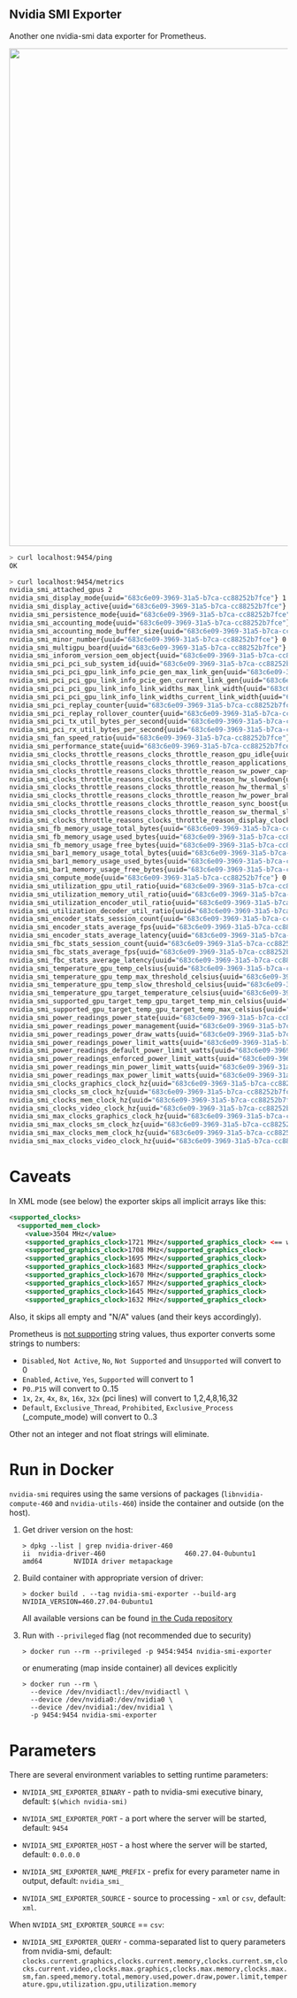 Nvidia SMI Exporter
---------------------
Another one nvidia-smi data exporter for Prometheus.

<img src="https://user-images.githubusercontent.com/418868/41509784-db9ee64a-7261-11e8-9bbb-556967876649.jpg" width="900">

```bash
> curl localhost:9454/ping
OK

> curl localhost:9454/metrics
nvidia_smi_attached_gpus 2
nvidia_smi_display_mode{uuid="683c6e09-3969-31a5-b7ca-cc88252b7fce"} 1
nvidia_smi_display_active{uuid="683c6e09-3969-31a5-b7ca-cc88252b7fce"} 0
nvidia_smi_persistence_mode{uuid="683c6e09-3969-31a5-b7ca-cc88252b7fce"} 1
nvidia_smi_accounting_mode{uuid="683c6e09-3969-31a5-b7ca-cc88252b7fce"} 0
nvidia_smi_accounting_mode_buffer_size{uuid="683c6e09-3969-31a5-b7ca-cc88252b7fce"} 4000
nvidia_smi_minor_number{uuid="683c6e09-3969-31a5-b7ca-cc88252b7fce"} 0
nvidia_smi_multigpu_board{uuid="683c6e09-3969-31a5-b7ca-cc88252b7fce"} 0
nvidia_smi_inforom_version_oem_object{uuid="683c6e09-3969-31a5-b7ca-cc88252b7fce"} 1.1
nvidia_smi_pci_pci_sub_system_id{uuid="683c6e09-3969-31a5-b7ca-cc88252b7fce"} 37021458
nvidia_smi_pci_pci_gpu_link_info_pcie_gen_max_link_gen{uuid="683c6e09-3969-31a5-b7ca-cc88252b7fce"} 3
nvidia_smi_pci_pci_gpu_link_info_pcie_gen_current_link_gen{uuid="683c6e09-3969-31a5-b7ca-cc88252b7fce"} 3
nvidia_smi_pci_pci_gpu_link_info_link_widths_max_link_width{uuid="683c6e09-3969-31a5-b7ca-cc88252b7fce"} 16
nvidia_smi_pci_pci_gpu_link_info_link_widths_current_link_width{uuid="683c6e09-3969-31a5-b7ca-cc88252b7fce"} 1
nvidia_smi_pci_replay_counter{uuid="683c6e09-3969-31a5-b7ca-cc88252b7fce"} 65535
nvidia_smi_pci_replay_rollover_counter{uuid="683c6e09-3969-31a5-b7ca-cc88252b7fce"} 0
nvidia_smi_pci_tx_util_bytes_per_second{uuid="683c6e09-3969-31a5-b7ca-cc88252b7fce"} 11264000
nvidia_smi_pci_rx_util_bytes_per_second{uuid="683c6e09-3969-31a5-b7ca-cc88252b7fce"} 31744000
nvidia_smi_fan_speed_ratio{uuid="683c6e09-3969-31a5-b7ca-cc88252b7fce"} 0.53
nvidia_smi_performance_state{uuid="683c6e09-3969-31a5-b7ca-cc88252b7fce"} 2
nvidia_smi_clocks_throttle_reasons_clocks_throttle_reason_gpu_idle{uuid="683c6e09-3969-31a5-b7ca-cc88252b7fce"} 0
nvidia_smi_clocks_throttle_reasons_clocks_throttle_reason_applications_clocks_setting{uuid="683c6e09-3969-31a5-b7ca-cc88252b7fce"} 0
nvidia_smi_clocks_throttle_reasons_clocks_throttle_reason_sw_power_cap{uuid="683c6e09-3969-31a5-b7ca-cc88252b7fce"} 1
nvidia_smi_clocks_throttle_reasons_clocks_throttle_reason_hw_slowdown{uuid="683c6e09-3969-31a5-b7ca-cc88252b7fce"} 0
nvidia_smi_clocks_throttle_reasons_clocks_throttle_reason_hw_thermal_slowdown{uuid="683c6e09-3969-31a5-b7ca-cc88252b7fce"} 0
nvidia_smi_clocks_throttle_reasons_clocks_throttle_reason_hw_power_brake_slowdown{uuid="683c6e09-3969-31a5-b7ca-cc88252b7fce"} 0
nvidia_smi_clocks_throttle_reasons_clocks_throttle_reason_sync_boost{uuid="683c6e09-3969-31a5-b7ca-cc88252b7fce"} 0
nvidia_smi_clocks_throttle_reasons_clocks_throttle_reason_sw_thermal_slowdown{uuid="683c6e09-3969-31a5-b7ca-cc88252b7fce"} 0
nvidia_smi_clocks_throttle_reasons_clocks_throttle_reason_display_clocks_setting{uuid="683c6e09-3969-31a5-b7ca-cc88252b7fce"} 0
nvidia_smi_fb_memory_usage_total_bytes{uuid="683c6e09-3969-31a5-b7ca-cc88252b7fce"} 8510242816
nvidia_smi_fb_memory_usage_used_bytes{uuid="683c6e09-3969-31a5-b7ca-cc88252b7fce"} 3040870400
nvidia_smi_fb_memory_usage_free_bytes{uuid="683c6e09-3969-31a5-b7ca-cc88252b7fce"} 5469372416
nvidia_smi_bar1_memory_usage_total_bytes{uuid="683c6e09-3969-31a5-b7ca-cc88252b7fce"} 268435456
nvidia_smi_bar1_memory_usage_used_bytes{uuid="683c6e09-3969-31a5-b7ca-cc88252b7fce"} 5242880
nvidia_smi_bar1_memory_usage_free_bytes{uuid="683c6e09-3969-31a5-b7ca-cc88252b7fce"} 263192576
nvidia_smi_compute_mode{uuid="683c6e09-3969-31a5-b7ca-cc88252b7fce"} 0
nvidia_smi_utilization_gpu_util_ratio{uuid="683c6e09-3969-31a5-b7ca-cc88252b7fce"} 1.0
nvidia_smi_utilization_memory_util_ratio{uuid="683c6e09-3969-31a5-b7ca-cc88252b7fce"} 1.0
nvidia_smi_utilization_encoder_util_ratio{uuid="683c6e09-3969-31a5-b7ca-cc88252b7fce"} 0.0
nvidia_smi_utilization_decoder_util_ratio{uuid="683c6e09-3969-31a5-b7ca-cc88252b7fce"} 0.0
nvidia_smi_encoder_stats_session_count{uuid="683c6e09-3969-31a5-b7ca-cc88252b7fce"} 0
nvidia_smi_encoder_stats_average_fps{uuid="683c6e09-3969-31a5-b7ca-cc88252b7fce"} 0
nvidia_smi_encoder_stats_average_latency{uuid="683c6e09-3969-31a5-b7ca-cc88252b7fce"} 0
nvidia_smi_fbc_stats_session_count{uuid="683c6e09-3969-31a5-b7ca-cc88252b7fce"} 0
nvidia_smi_fbc_stats_average_fps{uuid="683c6e09-3969-31a5-b7ca-cc88252b7fce"} 0
nvidia_smi_fbc_stats_average_latency{uuid="683c6e09-3969-31a5-b7ca-cc88252b7fce"} 0
nvidia_smi_temperature_gpu_temp_celsius{uuid="683c6e09-3969-31a5-b7ca-cc88252b7fce"} 67.0
nvidia_smi_temperature_gpu_temp_max_threshold_celsius{uuid="683c6e09-3969-31a5-b7ca-cc88252b7fce"} 96.0
nvidia_smi_temperature_gpu_temp_slow_threshold_celsius{uuid="683c6e09-3969-31a5-b7ca-cc88252b7fce"} 93.0
nvidia_smi_temperature_gpu_target_temperature_celsius{uuid="683c6e09-3969-31a5-b7ca-cc88252b7fce"} 83.0
nvidia_smi_supported_gpu_target_temp_gpu_target_temp_min_celsius{uuid="683c6e09-3969-31a5-b7ca-cc88252b7fce"} 60.0
nvidia_smi_supported_gpu_target_temp_gpu_target_temp_max_celsius{uuid="683c6e09-3969-31a5-b7ca-cc88252b7fce"} 92.0
nvidia_smi_power_readings_power_state{uuid="683c6e09-3969-31a5-b7ca-cc88252b7fce"} 2
nvidia_smi_power_readings_power_management{uuid="683c6e09-3969-31a5-b7ca-cc88252b7fce"} 1
nvidia_smi_power_readings_power_draw_watts{uuid="683c6e09-3969-31a5-b7ca-cc88252b7fce"} 211.86
nvidia_smi_power_readings_power_limit_watts{uuid="683c6e09-3969-31a5-b7ca-cc88252b7fce"} 216.0
nvidia_smi_power_readings_default_power_limit_watts{uuid="683c6e09-3969-31a5-b7ca-cc88252b7fce"} 200.0
nvidia_smi_power_readings_enforced_power_limit_watts{uuid="683c6e09-3969-31a5-b7ca-cc88252b7fce"} 216.0
nvidia_smi_power_readings_min_power_limit_watts{uuid="683c6e09-3969-31a5-b7ca-cc88252b7fce"} 100.0
nvidia_smi_power_readings_max_power_limit_watts{uuid="683c6e09-3969-31a5-b7ca-cc88252b7fce"} 216.0
nvidia_smi_clocks_graphics_clock_hz{uuid="683c6e09-3969-31a5-b7ca-cc88252b7fce"} 1784000000.0
nvidia_smi_clocks_sm_clock_hz{uuid="683c6e09-3969-31a5-b7ca-cc88252b7fce"} 1784000000.0
nvidia_smi_clocks_mem_clock_hz{uuid="683c6e09-3969-31a5-b7ca-cc88252b7fce"} 5514000000.0
nvidia_smi_clocks_video_clock_hz{uuid="683c6e09-3969-31a5-b7ca-cc88252b7fce"} 1594000000.0
nvidia_smi_max_clocks_graphics_clock_hz{uuid="683c6e09-3969-31a5-b7ca-cc88252b7fce"} 1999000000.0
nvidia_smi_max_clocks_sm_clock_hz{uuid="683c6e09-3969-31a5-b7ca-cc88252b7fce"} 1999000000.0
nvidia_smi_max_clocks_mem_clock_hz{uuid="683c6e09-3969-31a5-b7ca-cc88252b7fce"} 5005000000.0
nvidia_smi_max_clocks_video_clock_hz{uuid="683c6e09-3969-31a5-b7ca-cc88252b7fce"} 1708000000.0
```

Caveats
=======

In XML mode (see below) the exporter skips all implicit arrays like this:

```xml
<supported_clocks>
  <supported_mem_clock>
    <value>3504 MHz</value>
    <supported_graphics_clock>1721 MHz</supported_graphics_clock> <== will skip all supported_graphics_clock
    <supported_graphics_clock>1708 MHz</supported_graphics_clock>
    <supported_graphics_clock>1695 MHz</supported_graphics_clock>
    <supported_graphics_clock>1683 MHz</supported_graphics_clock>
    <supported_graphics_clock>1670 MHz</supported_graphics_clock>
    <supported_graphics_clock>1657 MHz</supported_graphics_clock>
    <supported_graphics_clock>1645 MHz</supported_graphics_clock>
    <supported_graphics_clock>1632 MHz</supported_graphics_clock>
```

Also, it skips all empty and "N/A" values (and their keys accordingly).

Prometheus is [not supporting](https://github.com/prometheus/prometheus/issues/2227) string values, thus exporter converts some strings to numbers:
   - `Disabled`, `Not Active`, `No`, `Not Supported` and `Unsupported` will convert to 0
   - `Enabled`, `Active`, `Yes`, `Supported` will convert to 1
   - `P0`..`P15` will convert to 0..15
   - `1x`, `2x`, `4x`, `8x`, `16x`, `32x` (pci lines) will convert to 1,2,4,8,16,32
   - `Default`, `Exclusive_Thread`, `Prohibited`, `Exclusive_Process` (_compute_mode) will convert to 0..3

Other not an integer and not float strings will eliminate.

Run in Docker
=============

`nvidia-smi` requires using the same versions of packages (`libnvidia-compute-460` and `nvidia-utils-460`) inside the container and outside (on the host).

1) Get driver version on the host:

    ```shell
    > dpkg --list | grep nvidia-driver-460
    ii  nvidia-driver-460                    460.27.04-0ubuntu1                    amd64        NVIDIA driver metapackage
    ```

2) Build container with appropriate version of driver:

    ```shell
    > docker build . --tag nvidia-smi-exporter --build-arg NVIDIA_VERSION=460.27.04-0ubuntu1
    ```
    
   All available versions can be found [in the Cuda repository](https://developer.download.nvidia.com/compute/cuda/repos/ubuntu2004/x86_64/)

3) Run with `--privileged` flag (not recommended due to security)
    ```shell
    > docker run --rm --privileged -p 9454:9454 nvidia-smi-exporter
    ```
   
    or enumerating (map inside container) all devices explicitly

    ```shell
    > docker run --rm \
      --device /dev/nvidiactl:/dev/nvidiactl \
      --device /dev/nvidia0:/dev/nvidia0 \
      --device /dev/nvidia1:/dev/nvidia1 \
      -p 9454:9454 nvidia-smi-exporter
    ```

Parameters
==================

There are several environment variables to setting runtime parameters:

- `NVIDIA_SMI_EXPORTER_BINARY` - path to nvidia-smi executive binary, default: `$(which nvidia-smi)`

- `NVIDIA_SMI_EXPORTER_PORT` - a port where the server will be started, default: `9454`

- `NVIDIA_SMI_EXPORTER_HOST` - a host where the server will be started, default: `0.0.0.0`

- `NVIDIA_SMI_EXPORTER_NAME_PREFIX` - prefix for every parameter name in output, default: `nvidia_smi_`

- `NVIDIA_SMI_EXPORTER_SOURCE` - source to processing - `xml` or `csv`, default: `xml`.
  

When `NVIDIA_SMI_EXPORTER_SOURCE` == `csv`:

- `NVIDIA_SMI_EXPORTER_QUERY` - comma-separated list to query parameters from nvidia-smi, default: `clocks.current.graphics,clocks.current.memory,clocks.current.sm,clocks.current.video,clocks.max.graphics,clocks.max.memory,clocks.max.sm,fan.speed,memory.total,memory.used,power.draw,power.limit,temperature.gpu,utilization.gpu,utilization.memory`
